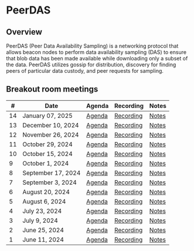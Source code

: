# PeerDAS

## Overview
PeerDAS (Peer Data Availability Sampling) is a networking protocol that allows beacon nodes to perform data availability sampling (DAS) to ensure that blob data has been made available while downloading only a subset of the data. PeerDAS utilizes gossip for distribution, discovery for finding peers of particular data custody, and peer requests for sampling.

## Breakout room meetings

| # | Date | Agenda | Recording | Notes |
| -- | --| -- | -- | -- |
|14| January 07, 2025 | [Agenda](https://github.com/ethereum/pm/issues/1236) | [Recording](https://youtu.be/0QfCxSbhRk8) | [Notes](https://github.com/ethereum/pm/blob/master/Breakout-Room-Meetings/PeerDAS/Meeting%2014.md)|
|13| December 10, 2024 | [Agenda](https://github.com/ethereum/pm/issues/1202) | [Recording](https://youtu.be/Wj8OywbCMtk) | [Notes](https://github.com/ethereum/pm/blob/master/Breakout-Room-Meetings/PeerDAS/Meeting%2013.md)|
|12| November 26, 2024 | [Agenda](https://github.com/ethereum/pm/issues/1193) | [Recording](https://youtu.be/vVACJNHA3tY) | [Notes](https://github.com/ethereum/pm/blob/master/Breakout-Room-Meetings/PeerDAS/Meeting%2012.md)|
|11| October 29, 2024 | [Agenda](https://github.com/ethereum/pm/issues/1183) | [Recording](https://youtu.be/QBNPQhDYgcY) | [Notes](https://github.com/ethereum/pm/blob/master/Breakout-Room-Meetings/PeerDAS/Meeting%2011.md)|
|10| October 15, 2024 | [Agenda](https://github.com/ethereum/pm/issues/1179) | [Recording](https://youtu.be/o2hpnJBjSyw) | [Notes](https://github.com/ethereum/pm/blob/master/Breakout-Room-Meetings/PeerDAS/Meeting%2010.md)|
|9| October 1, 2024 | [Agenda](https://github.com/ethereum/pm/issues/1155) | [Recording](https://youtu.be/v5BWEX4FYnw) | [Notes](https://github.com/ethereum/pm/blob/master/Breakout-Room-Meetings/PeerDAS/Meeting%2009.md)|
|8| September 17, 2024 | [Agenda](https://github.com/ethereum/pm/issues/1150) | [Recording](https://youtu.be/2BUsiUnUZYc) | [Notes](https://github.com/ethereum/pm/blob/master/Breakout-Room-Meetings/PeerDAS/Meeting%2008.md)|
|7| September 3, 2024 | [Agenda](https://github.com/ethereum/pm/issues/1139) | [Recording](https://youtu.be/3UaTXEM1J_w) | [Notes](https://github.com/ethereum/pm/blob/master/Breakout-Room-Meetings/PeerDAS/Meeting%2007.md)|
|6| August 20, 2024 | [Agenda](https://github.com/ethereum/pm/issues/1136) | [Recording](https://youtu.be/szACus93VNU) | [Notes](https://github.com/ethereum/pm/blob/master/Breakout-Room-Meetings/PeerDAS/Meeting%2006.md)|
|5| August 6, 2024 | [Agenda](https://github.com/ethereum/pm/issues/1114) | [Recording](https://www.youtube.com/watch?v=scOJSLiMFy4) | [Notes](https://github.com/ethereum/pm/blob/master/Breakout-Room-Meetings/PeerDAS/Meeting%2005.md)|
|4| July 23, 2024 | [Agenda](https://github.com/ethereum/pm/issues/1103) | [Recording](https://youtu.be/Rqd_DuPQMvg) | [Notes](https://github.com/ethereum/pm/blob/master/Breakout-Room-Meetings/PeerDAS/Meeting%2004.md)|
|3| July 9, 2024 | [Agenda](https://github.com/ethereum/pm/issues/1093) | [Recording](https://youtu.be/P86Dr9ABGeg) | [Notes](https://github.com/ethereum/pm/blob/master/Breakout-Room-Meetings/PeerDAS/Meeting%2003.md)|
|2| June 25, 2024 | [Agenda](https://github.com/ethereum/pm/issues/1070) | [Recording](https://youtu.be/P86Dr9ABGeg) | [Notes](https://github.com/ethereum/pm/blob/master/Breakout-Room-Meetings/PeerDAS/Meeting%2002.md) |
|1| June 11, 2024 | [Agenda](https://github.com/ethereum/pm/issues/1059) | [Recording](https://youtu.be/P86Dr9ABGeg) | [Notes](https://github.com/ethereum/pm/blob/master/Breakout-Room-Meetings/PeerDAS/Meeting%2001.md) |


